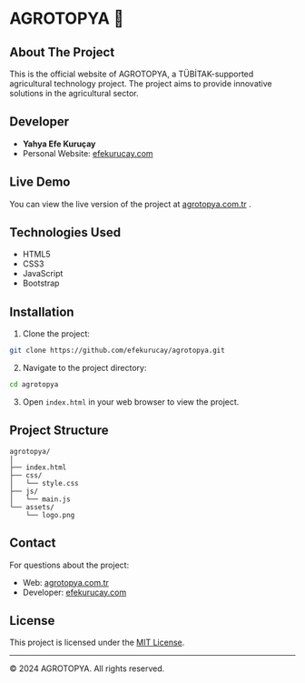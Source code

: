 # AGROTOPYA 🌱

## About The Project
This is the official website of AGROTOPYA, a TÜBİTAK-supported agricultural technology project. The project aims to provide innovative solutions in the agricultural sector.

## Developer
- **Yahya Efe Kuruçay**
- Personal Website: [efekurucay.com](https://efekurucay.com)

## Live Demo
You can view the live version of the project at [agrotopya.com.tr](https://agrotopya.com.tr) .

## Technologies Used
- HTML5
- CSS3
- JavaScript
- Bootstrap

## Installation
1. Clone the project:
```bash
git clone https://github.com/efekurucay/agrotopya.git
```

2. Navigate to the project directory:
```bash
cd agrotopya
```

3. Open `index.html` in your web browser to view the project.

## Project Structure
```
agrotopya/
│
├── index.html
├── css/
│   └── style.css
├── js/
│   └── main.js
└── assets/
    └── logo.png
```

## Contact
For questions about the project:
- Web: [agrotopya.com.tr](https://agrotopya.com.tr)
- Developer: [efekurucay.com](https://efekurucay.com)

## License
This project is licensed under the [MIT License](LICENSE).

---
© 2024 AGROTOPYA. All rights reserved. 